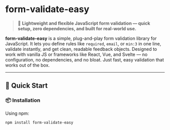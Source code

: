 # form-validate-easy

> 🧩 **Lightweight and flexible JavaScript form validation — quick setup, zero dependencies, and built for real-world use.**

**form-validate-easy** is a simple, plug-and-play form validation library for JavaScript. It lets you define rules like `required`, `email`, or `min:3` in one line, validate instantly, and get clean, readable feedback objects. Designed to work with vanilla JS or frameworks like React, Vue, and Svelte — no configuration, no dependencies, and no bloat. Just fast, easy validation that works out of the box.

---

## 🚀 Quick Start

### 📦 Installation

Using npm:
```bash
npm install form-validate-easy

